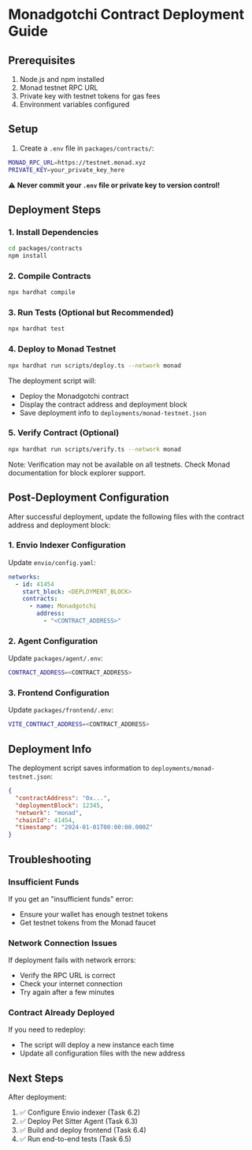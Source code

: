 # Monadgotchi Contract Deployment Guide

## Prerequisites

1. Node.js and npm installed
2. Monad testnet RPC URL
3. Private key with testnet tokens for gas fees
4. Environment variables configured

## Setup

1. Create a `.env` file in `packages/contracts/`:

```bash
MONAD_RPC_URL=https://testnet.monad.xyz
PRIVATE_KEY=your_private_key_here
```

⚠️ **Never commit your `.env` file or private key to version control!**

## Deployment Steps

### 1. Install Dependencies

```bash
cd packages/contracts
npm install
```

### 2. Compile Contracts

```bash
npx hardhat compile
```

### 3. Run Tests (Optional but Recommended)

```bash
npx hardhat test
```

### 4. Deploy to Monad Testnet

```bash
npx hardhat run scripts/deploy.ts --network monad
```

The deployment script will:
- Deploy the Monadgotchi contract
- Display the contract address and deployment block
- Save deployment info to `deployments/monad-testnet.json`

### 5. Verify Contract (Optional)

```bash
npx hardhat run scripts/verify.ts --network monad
```

Note: Verification may not be available on all testnets. Check Monad documentation for block explorer support.

## Post-Deployment Configuration

After successful deployment, update the following files with the contract address and deployment block:

### 1. Envio Indexer Configuration

Update `envio/config.yaml`:

```yaml
networks:
  - id: 41454
    start_block: <DEPLOYMENT_BLOCK>
    contracts:
      - name: Monadgotchi
        address:
          - "<CONTRACT_ADDRESS>"
```

### 2. Agent Configuration

Update `packages/agent/.env`:

```bash
CONTRACT_ADDRESS=<CONTRACT_ADDRESS>
```

### 3. Frontend Configuration

Update `packages/frontend/.env`:

```bash
VITE_CONTRACT_ADDRESS=<CONTRACT_ADDRESS>
```

## Deployment Info

The deployment script saves information to `deployments/monad-testnet.json`:

```json
{
  "contractAddress": "0x...",
  "deploymentBlock": 12345,
  "network": "monad",
  "chainId": 41454,
  "timestamp": "2024-01-01T00:00:00.000Z"
}
```

## Troubleshooting

### Insufficient Funds

If you get an "insufficient funds" error:
- Ensure your wallet has enough testnet tokens
- Get testnet tokens from the Monad faucet

### Network Connection Issues

If deployment fails with network errors:
- Verify the RPC URL is correct
- Check your internet connection
- Try again after a few minutes

### Contract Already Deployed

If you need to redeploy:
- The script will deploy a new instance each time
- Update all configuration files with the new address

## Next Steps

After deployment:
1. ✅ Configure Envio indexer (Task 6.2)
2. ✅ Deploy Pet Sitter Agent (Task 6.3)
3. ✅ Build and deploy frontend (Task 6.4)
4. ✅ Run end-to-end tests (Task 6.5)
